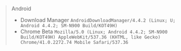 <!--more-->


<blockquote>
Android
<ul>
<li>
Download Manager
<code>AndroidDownloadManager/4.4.2 (Linux; U; Android 4.4.2; SM-N900 Build/KOT49H)</code>
</li>
<li>
Chrome Beta
<code>Mozilla/5.0 (Linux; Android 4.4.2; SM-N900 Build/KOT49H) AppleWebKit/537.36 (KHTML, like Gecko) Chrome/41.0.2272.74 Mobile Safari/537.36</code>
</li>
</ul>
</blockquote>
